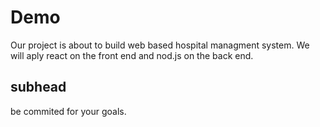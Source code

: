 # Demo
Our project is about to build web based hospital managment system. 
We will aply react on the front end and nod.js on the back end.
## subhead
be commited for your goals.